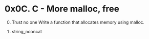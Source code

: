 # 0x0C. C - More malloc, free

0. Trust no one
Write a function that allocates memory using malloc.

1. string_nconcat

